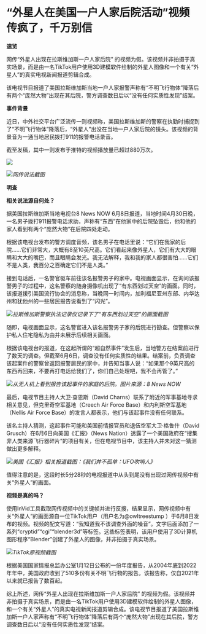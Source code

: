 

# “外星人在美国一户人家后院活动”视频传疯了，千万别信

**速览**

网传“外星人出现在拉斯维加斯一户人家后院”
的视频为假。该视频并非拍摄于真实场景，而是由一名TikTok用户使用3D建模软件绘制的外星人图像和一个有关“外星人”的真实电视新闻报道剪辑合成。

该电视节目报道了美国拉斯维加斯当地一户人家报警声称有“不明飞行物体”降落后有两个“庞然大物”出现在其后院，警方调查数日后以“没有任何实质性发现”结案。

**事件背景**

近日，中外社交平台广泛流传一则视频称，美国拉斯维加斯的警察在执勤时捕捉到了“不明飞行物体”降落后，“外星人”出没在当地一户人家后院的镜头。该视频的背景音为一通当地居民拨打911的报警电话录音。

截至发稿，其中一则发布于推特的视频播放量已超过880万次。

![](https://inews.gtimg.com/om_bt/OQpW6j6_5ay3iO1NaeJje2-c4BSDYaeqvYxIUMuu5sc3cAA/1000)

![](https://inews.gtimg.com/om_bt/O6AwZtuBgHbK4PpIMTX3Ju0XvAKZ_0NpkUCYYooF_0WBUAA/1000)_网传说法截图_

**明查**

**相关说法源自何处？**

据美国拉斯维加斯当地电视台8 News NOW
6月8日报道，当地时间4月30日晚，一名男子拨打911报警电话求助，声称有“东西”在他家中的后院坠毁后，他和他的家人看到有两个“庞然大物”在后院四处走动。

根据该电视台发布的警方调度音频，该名男子在电话里说：“它们在我家的后院……它们非常大，大概有8至10英尺高。它们看起来像外星人，它们有大大的眼睛和大大的嘴巴，而且眼睛会发光。我无法解释，我和我的家人都很害怕……它们不是人类，我百分之百确定它们不是人类。”

接到电话后，一名警官驱车前往该名报警男子的家中。电视画面显示，在询问该报警男子的过程中，这名警察的随身摄像机出现了“有东西划过天空”的画面。同时，该报道援引美国流行协会的消息称，当晚同一时间内，加利福尼亚州东部、内华达州和犹他州的一些居民报告说看到了“闪光”。

![](https://inews.gtimg.com/om_bt/OMLRDkUaOATaTke9GR_sb47b48SMs2Zd8jq4Paq3wUNGgAA/1000)_拉斯维加斯警察执法记录仪记录下了“有东西划过天空”的画面截图_

随即，电视画面显示，这名警官进入该名报警男子家的后院进行勘查。但警察以保护私人住宅隐私为由并未展示后续相关画面。

根据该电视台的报道，在这起所谓的“超自然事件”发生后，当地警方在结案前进行了数天的调查。但截至6月6日，调查没有任何实质性的结果。结案前，负责调查该起案件的警察曾返回报警居民的家中，并告知当事人说：“如果那个9英尺高的东西再回来，不要再打电话给我们了，你们自己处理吧，我不会再管了。”

![](https://inews.gtimg.com/om_bt/OFIGAoaQhJ3CSEIY0_6a7K1d9z0TJL1I74UmyqrIXL5lkAA/1000)_从无人机上看到报告该起事件的家庭的后院。图片来源：8
News NOW_

最后，电视节目主持人大卫·查恩斯（David Charns）联系了附近的军事基地寻求相关意见，但克里奇空军基地（Creech Air Force
Base）和内利斯空军基地（Nellis Air Force Base）的发言人都表示，他们与该起事件没有任何联系。

该名主持人猜测，这起事件可能和美国前情报官员和退伍空军大卫·格鲁什（David Grusch）在6月6日向美国《汇报》（News
Nation）透露了一个美国政府在“搜集非人类来源飞行器碎片”的项目有关，但在电视节目中，该主持人并未对这一猜测做出更多解释。

![](https://inews.gtimg.com/om_bt/O-mYbVlIaBcAVBgrmo7H53Lv9GXISlHAqTqXat-AyheU0AA/1000)_美国《汇报》相关报道截图：《我们并不孤单：UFO吹哨人》_

值得注意的是，这段时长5分28秒的电视报道中从头到尾没有出现过网传视频中有关“外星人”的画面。

**视频是真的吗？**

使用InVid工具截取网传视频中的关键帧并进行反搜，结果显示，网传视频中有关“外星人”的画面源自一位TikTok用户（用户名为@owltreestump
）于6月8日发布的视频。视频的配文写道：“我知道我不该调查外面的噪音”。文字后面添加了一系列“cryptid”“cgi”“blender3d”等标签。这些标签表明，该用户使用了3D计算机图形程序“Blender”创建了外星人的图像，并非拍摄于真实场景。

![](https://inews.gtimg.com/om_bt/Oxqrdp5rxO7KdgLtfqgS5yMHEHBHQ5A0OHRgSY6El0LDAAA/1000)_TikTok原视频截图_

根据美国国家情报总监办公室1月12日公布的一份年度报告，从2004年底到2022年年中，美国政府收到了510多份有关不明飞行物的报告。该报告称，仅自2021年以来就已报告了数百起。

综上所述，网传“外星人出现在拉斯维加斯一户人家后院”
的视频为假。该视频并非拍摄于真实场景，而是由一名TikTok用户使用3D建模软件绘制的外星人图像，和一个有关“外星人”的真实电视新闻报道剪辑合成。该电视节目报道了美国拉斯维加斯一户人家声称有“不明飞行物体”降落后有两个“庞然大物”出现在其后院，警方调查数日后以“没有任何实质性发现”结案。

